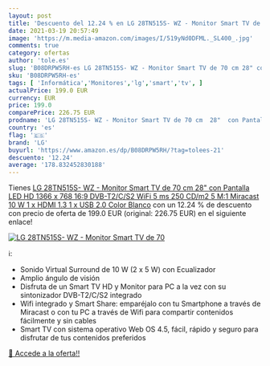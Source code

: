 ```yaml
---
layout: post
title: 'Descuento del 12.24 % en LG 28TN515S- WZ - Monitor Smart TV de 70'
date: 2021-03-19 20:57:49
image: 'https://m.media-amazon.com/images/I/519yNd0DFML._SL400_.jpg'
comments: true
category: ofertas
author: 'tole.es'
slug: 'B08DRPW5RH-es LG 28TN515S- WZ - Monitor Smart TV de 70 cm 28" con...'
sku: 'B08DRPW5RH-es'
tags: [ 'Informática','Monitores','lg','smart','tv', ]
actualPrice: 199.0 EUR
currency: EUR
price: 199.0
comparePrice: 226.75 EUR
prodname: 'LG 28TN515S- WZ - Monitor Smart TV de 70 cm  28"  con Pantalla LED HD  1366 x 768  16:9  DVB-T2/C/S2  WiFi  5 ms  250 CD/m2  5 M:1  Miracast  10 W  1 x HDMI 1.3  1 x USB 2.0   Color Blanco'
country: 'es'
flag: '🇪🇸'
brand: 'LG'
buyurl: 'https://www.amazon.es/dp/B08DRPW5RH/?tag=tolees-21'
descuento: '12.24'
average: '178.832452830188'
---
```


Tienes [LG 28TN515S- WZ - Monitor Smart TV de 70 cm  28"  con Pantalla LED HD  1366 x 768  16:9  DVB-T2/C/S2  WiFi  5 ms  250 CD/m2  5 M:1  Miracast  10 W  1 x HDMI 1.3  1 x USB 2.0   Color Blanco](https://www.amazon.es/dp/B08DRPW5RH/?tag=tolees-21) con un 12.24 % de descuento con precio de oferta de 199.0 EUR (original: 226.75 EUR) en el siguiente enlace!

[![LG 28TN515S- WZ - Monitor Smart TV de 70](https://m.media-amazon.com/images/I/519yNd0DFML._SL400_.jpg)](https://www.amazon.es/dp/B08DRPW5RH/?tag=tolees-21)

ℹ️:

- Sonido Virtual Surround de 10 W (2 x 5 W) con Ecualizador
- Amplio ángulo de visión
- Disfruta de un Smart TV HD y Monitor para PC a la vez con su sintonizador DVB-T2/C/S2 integrado
- Wifi integrado y Smart Share: emparéjalo con tu Smartphone a través de Miracast o con tu PC a través de Wifi para compartir contenidos fácilmente y sin cables
- Smart TV con sistema operativo Web OS 4.5, fácil, rápido y seguro para disfrutar de tus contenidos preferidos

[🛒 Accede a la oferta!!](https://www.amazon.es/dp/B08DRPW5RH/?tag=tolees-21)
